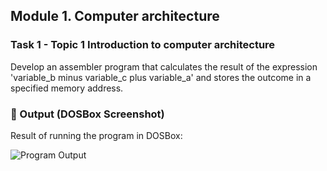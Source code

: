 ## Module 1. Computer architecture
### Task 1 - Topic 1 Introduction to computer architecture
Develop an assembler program that calculates the result of the expression 'variable_b minus variable_c plus variable_a' and stores the outcome in a specified memory address.

### 📸 Output (DOSBox Screenshot)

Result of running the program in DOSBox:

![Program Output](./img2.png)

